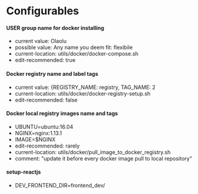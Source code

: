 Configurables
=============

#### USER group name for docker installing
* current value: Olaolu
* possible value: Any name you deem fit: flexibile
* current-location: utils/docker/docker-compose.sh
* edit-recommended: true


#### Docker registry name and label tags
* current value: {REGISTRY_NAME: registry, TAG_NAME: 2
* current-location: utils/docker/docker-registry-setup.sh  
* edit-recommended: false


#### Docker local registry images name and tags
* UBUNTU=ubuntu:16.04
* NGINX=nginx:1.13.1
* IMAGE=$NGINX
* edit-recommended: rarely
* current-location: utils/docker/pull_image_to_docker_registry.sh
* comment: "update it before every docker image pull to local repository"


#### setup-reactjs
* DEV_FRONTEND_DIR=frontend_dev/

